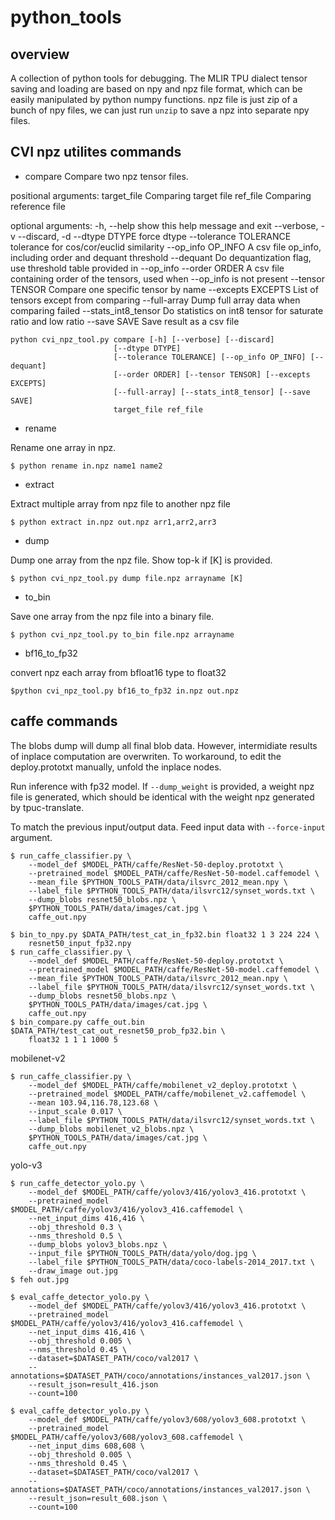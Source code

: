 # python_tools

## overview

A collection of python tools for debugging. The MLIR TPU dialect tensor saving and loading are based on npy and npz file format, which can be easily manipulated by python numpy functions. npz file is just zip of a bunch of npy files, we can just run `unzip` to save a npz into separate npy files.

## CVI npz utilites commands

* compare
Compare two npz tensor files.

positional arguments:
  target_file           Comparing target file
  ref_file              Comparing reference file

optional arguments:
  -h, --help            show this help message and exit
  --verbose, -v
  --discard, -d
  --dtype DTYPE         force dtype
  --tolerance TOLERANCE
                        tolerance for cos/cor/euclid similarity
  --op_info OP_INFO     A csv file op_info, including order and dequant
                        threshold
  --dequant             Do dequantization flag, use threshold table provided
                        in --op_info
  --order ORDER         A csv file containing order of the tensors, used when
                        --op_info is not present
  --tensor TENSOR       Compare one specific tensor by name
  --excepts EXCEPTS     List of tensors except from comparing
  --full-array          Dump full array data when comparing failed
  --stats_int8_tensor   Do statistics on int8 tensor for saturate ratio and
                        low ratio
  --save SAVE           Save result as a csv file

```
python cvi_npz_tool.py compare [-h] [--verbose] [--discard]
                       [--dtype DTYPE]
                       [--tolerance TOLERANCE] [--op_info OP_INFO] [--dequant]
                       [--order ORDER] [--tensor TENSOR] [--excepts EXCEPTS]
                       [--full-array] [--stats_int8_tensor] [--save SAVE]
                       target_file ref_file
```

* rename

Rename one array in npz.

```
$ python rename in.npz name1 name2
```

* extract

Extract multiple array from npz file to another npz file
```
$ python extract in.npz out.npz arr1,arr2,arr3
```

*  dump

Dump one array from the npz file. Show top-k if [K] is provided.
```
$ python cvi_npz_tool.py dump file.npz arrayname [K]
```

* to_bin

Save one array from the npz file into a binary file.
```
$ python cvi_npz_tool.py to_bin file.npz arrayname
```

* bf16_to_fp32

convert npz each array from bfloat16 type to float32

```
$python cvi_npz_tool.py bf16_to_fp32 in.npz out.npz
```

## caffe commands

The blobs dump will dump all final blob data. However, intermidiate results of inplace computation are overwriten. To workaround, to edit the deploy.prototxt manually, unfold the inplace nodes.

Run inference with fp32 model. If `--dump_weight` is provided, a weight npz file is generated, which should be identical with the weight npz generated by tpuc-translate.

To match the previous input/output data. Feed input data with `--force-input` argument.

```
$ run_caffe_classifier.py \
    --model_def $MODEL_PATH/caffe/ResNet-50-deploy.prototxt \
    --pretrained_model $MODEL_PATH/caffe/ResNet-50-model.caffemodel \
    --mean_file $PYTHON_TOOLS_PATH/data/ilsvrc_2012_mean.npy \
    --label_file $PYTHON_TOOLS_PATH/data/ilsvrc12/synset_words.txt \
    --dump_blobs resnet50_blobs.npz \
    $PYTHON_TOOLS_PATH/data/images/cat.jpg \
    caffe_out.npy

$ bin_to_npy.py $DATA_PATH/test_cat_in_fp32.bin float32 1 3 224 224 \
    resnet50_input_fp32.npy
$ run_caffe_classifier.py \
    --model_def $MODEL_PATH/caffe/ResNet-50-deploy.prototxt \
    --pretrained_model $MODEL_PATH/caffe/ResNet-50-model.caffemodel \
    --mean_file $PYTHON_TOOLS_PATH/data/ilsvrc_2012_mean.npy \
    --label_file $PYTHON_TOOLS_PATH/data/ilsvrc12/synset_words.txt \
    --dump_blobs resnet50_blobs.npz \
    $PYTHON_TOOLS_PATH/data/images/cat.jpg \
    caffe_out.npy
$ bin_compare.py caffe_out.bin $DATA_PATH/test_cat_out_resnet50_prob_fp32.bin \
    float32 1 1 1 1000 5
```

mobilenet-v2
```
$ run_caffe_classifier.py \
    --model_def $MODEL_PATH/caffe/mobilenet_v2_deploy.prototxt \
    --pretrained_model $MODEL_PATH/caffe/mobilenet_v2.caffemodel \
    --mean 103.94,116.78,123.68 \
    --input_scale 0.017 \
    --label_file $PYTHON_TOOLS_PATH/data/ilsvrc12/synset_words.txt \
    --dump_blobs mobilenet_v2_blobs.npz \
    $PYTHON_TOOLS_PATH/data/images/cat.jpg \
    caffe_out.npy
```

yolo-v3
```
$ run_caffe_detector_yolo.py \
    --model_def $MODEL_PATH/caffe/yolov3/416/yolov3_416.prototxt \
    --pretrained_model $MODEL_PATH/caffe/yolov3/416/yolov3_416.caffemodel \
    --net_input_dims 416,416 \
    --obj_threshold 0.3 \
    --nms_threshold 0.5 \
    --dump_blobs yolov3_blobs.npz \
    --input_file $PYTHON_TOOLS_PATH/data/yolo/dog.jpg \
    --label_file $PYTHON_TOOLS_PATH/data/coco-labels-2014_2017.txt \
    --draw_image out.jpg
$ feh out.jpg
```

```
$ eval_caffe_detector_yolo.py \
    --model_def $MODEL_PATH/caffe/yolov3/416/yolov3_416.prototxt \
    --pretrained_model $MODEL_PATH/caffe/yolov3/416/yolov3_416.caffemodel \
    --net_input_dims 416,416 \
    --obj_threshold 0.005 \
    --nms_threshold 0.45 \
    --dataset=$DATASET_PATH/coco/val2017 \
    --annotations=$DATASET_PATH/coco/annotations/instances_val2017.json \
    --result_json=result_416.json
    --count=100

$ eval_caffe_detector_yolo.py \
    --model_def $MODEL_PATH/caffe/yolov3/608/yolov3_608.prototxt \
    --pretrained_model $MODEL_PATH/caffe/yolov3/608/yolov3_608.caffemodel \
    --net_input_dims 608,608 \
    --obj_threshold 0.005 \
    --nms_threshold 0.45 \
    --dataset=$DATASET_PATH/coco/val2017 \
    --annotations=$DATASET_PATH/coco/annotations/instances_val2017.json \
    --result_json=result_608.json \
    --count=100
```
